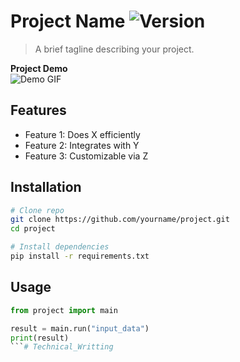 # Project Name ![Version](https://img.shields.io/badge/version-1.0.0-blue)

> A brief tagline describing your project.

**Project Demo**  
![Demo GIF](./demo.gif)

## Features
- Feature 1: Does X efficiently
- Feature 2: Integrates with Y
- Feature 3: Customizable via Z

## Installation
```bash
# Clone repo
git clone https://github.com/yourname/project.git
cd project

# Install dependencies
pip install -r requirements.txt
```

## Usage
```python
from project import main

result = main.run("input_data")
print(result)
```# Technical_Writting
